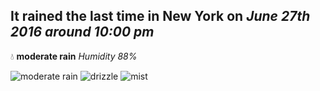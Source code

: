 ## It rained the last time in New York on *June 27th 2016 around 10:00 pm*
💧  **moderate rain** *Humidity 88%*

![moderate rain](http://openweathermap.org/img/w/10n.png) ![drizzle](http://openweathermap.org/img/w/09n.png) ![mist](http://openweathermap.org/img/w/50n.png)
